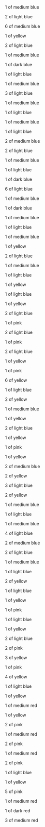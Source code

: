 1 of medium blue 

2 of light blue 

6 of medium blue 

1 of yellow 

2 of light blue 

1 of medium blue 

1 of dark blue 

1 of light blue 

1 of medium blue 

3 of light blue 

1 of medium blue 

1 of light blue 

1 of medium blue 

1 of light blue 

2 of medium blue 

2 of light blue 

1 of medium blue 

1 of light blue 

1 of dark blue 

6 of light blue 

1 of medium blue 

1 of dark blue 

1 of medium blue 

1 of light blue 

1 of medium blue 

1 of yellow 

2 of light blue 

1 of medium blue 

1 of light blue 

1 of yellow 

1 of light blue 

1 of yellow 

2 of light blue 

1 of pink 

2 of light blue 

1 of pink 

2 of light blue 

1 of yellow 

1 of pink 

6 of yellow 

1 of light blue 

2 of yellow 

1 of medium blue 

1 of yellow 

2 of light blue 

1 of yellow 

1 of pink 

1 of yellow 

2 of medium blue 

2 of yellow 

3 of light blue 

2 of yellow 

1 of medium blue 

1 of light blue 

1 of medium blue 

4 of light blue 

2 of medium blue 

2 of light blue 

1 of medium blue 

1 of light blue 

2 of yellow 

1 of light blue 

1 of yellow 

1 of pink 

1 of light blue 

1 of yellow 

2 of light blue 

2 of pink 

3 of yellow 

1 of pink 

4 of yellow 

1 of light blue 

1 of yellow 

1 of medium red 

1 of yellow 

2 of pink 

1 of medium red 

2 of pink 

1 of medium red 

2 of pink 

1 of light blue 

1 of yellow 

5 of pink 

1 of medium red 

1 of dark red 

3 of medium red 
